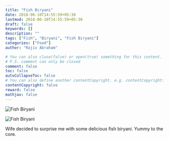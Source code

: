 ```yaml
---
title: "Fish Biryani"
date: 2018-06-10T14:55:59+05:30
lastmod: 2018-06-10T14:55:59+05:30
draft: false
keywords: []
description: ""
tags: ["Fish", "Biryani", "Fish Biryani"]
categories: ["Food"]
author: "Rajiv Abraham"

# You can also close(false) or open(true) something for this content.
# P.S. comment can only be closed
comment: false
toc: false
autoCollapseToc: false
# You can also define another contentCopyright. e.g. contentCopyright: "This is another copyright."
contentCopyright: false
reward: false
mathjax: false
---
```


![Fish Biryani](https://res.cloudinary.com/abraham/image/upload/v1528622696/IMG_20180610_141005.jpg "Fish Biryani")

![Fish Biryani](https://res.cloudinary.com/abraham/image/upload/v1528622695/IMG_20180610_141543.jpg "Fish Biryani")

Wife decided to surprise me with some delicious fish biryani. Yummy to the core.